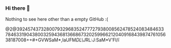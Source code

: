 ### Hi there 👋

Nothing to see here other than a empty GitHub :( 

@2@39245743732800793296835247772793800856247852408348463378463319043800325943681366867320259966212040916843987476105638187008++#+GVWSaM*,IaUFM*DL\J*RL:J:SaM*V\'FI/ï

<!--
## About Me
-->

<!--
## GitHub Memes
![CodingMeme](https://github.com/WHY9750/WHY9750/blob/main/Memes/Coding.png)
![SocialMediaMeme](https://github.com/WHY9750/WHY9750/blob/main/Memes/GithubFollowers.png)
-->

<!--
**WHY9750/WHY9750** is a ✨ _special_ ✨ repository because its `README.md` (this file) appears on your GitHub profile.

Here are some ideas to get you started:

- 🔭 I’m currently working on ...
- 🌱 I’m currently learning ...
- 👯 I’m looking to collaborate on ...
- 🤔 I’m looking for help with ...
- 💬 Ask me about ...
- 📫 How to reach me: ...
- 😄 Pronouns: ...
- ⚡ Fun fact: ...
-->
